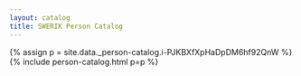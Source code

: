 ```yaml
---
layout: catalog
title: SWERIK Person Catalog
---
```

{% assign p = site.data._person-catalog.i-PJKBXfXpHaDpDM6hf92QnW %}
{% include person-catalog.html p=p %}

